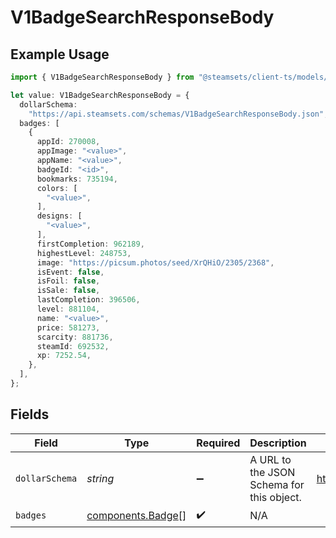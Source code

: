 # V1BadgeSearchResponseBody

## Example Usage

```typescript
import { V1BadgeSearchResponseBody } from "@steamsets/client-ts/models/components";

let value: V1BadgeSearchResponseBody = {
  dollarSchema:
    "https://api.steamsets.com/schemas/V1BadgeSearchResponseBody.json",
  badges: [
    {
      appId: 270008,
      appImage: "<value>",
      appName: "<value>",
      badgeId: "<id>",
      bookmarks: 735194,
      colors: [
        "<value>",
      ],
      designs: [
        "<value>",
      ],
      firstCompletion: 962189,
      highestLevel: 248753,
      image: "https://picsum.photos/seed/XrQHiO/2305/2368",
      isEvent: false,
      isFoil: false,
      isSale: false,
      lastCompletion: 396506,
      level: 881104,
      name: "<value>",
      price: 581273,
      scarcity: 881736,
      steamId: 692532,
      xp: 7252.54,
    },
  ],
};
```

## Fields

| Field                                                            | Type                                                             | Required                                                         | Description                                                      | Example                                                          |
| ---------------------------------------------------------------- | ---------------------------------------------------------------- | ---------------------------------------------------------------- | ---------------------------------------------------------------- | ---------------------------------------------------------------- |
| `dollarSchema`                                                   | *string*                                                         | :heavy_minus_sign:                                               | A URL to the JSON Schema for this object.                        | https://api.steamsets.com/schemas/V1BadgeSearchResponseBody.json |
| `badges`                                                         | [components.Badge](../../models/components/badge.md)[]           | :heavy_check_mark:                                               | N/A                                                              |                                                                  |